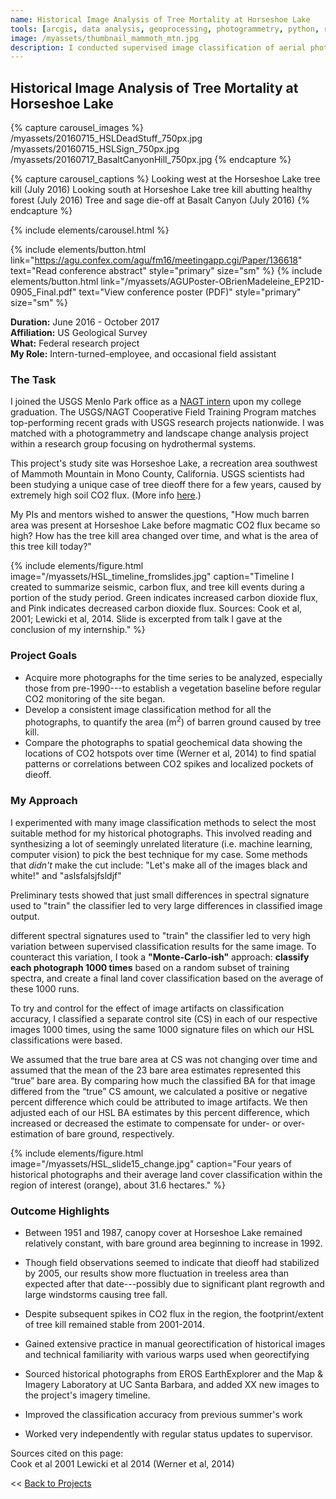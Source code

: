 ```yaml
---
name: Historical Image Analysis of Tree Mortality at Horseshoe Lake
tools: [arcgis, data analysis, geoprocessing, photogrammetry, python, remote sensing]
image: /myassets/thumbnail_mammoth_mtn.jpg
description: I conducted supervised image classification of aerial photos (1951-2014) to quantify deforestation on Mammoth Mountain, CA.
---
```


## Historical Image Analysis of Tree Mortality at Horseshoe Lake ##

{% capture carousel_images %}
/myassets/20160715_HSLDeadStuff_750px.jpg
/myassets/20160715_HSLSign_750px.jpg
/myassets/20160717_BasaltCanyonHill_750px.jpg
{% endcapture %}

{% capture carousel_captions %}
Looking west at the Horseshoe Lake tree kill (July 2016)
Looking south at Horseshoe Lake tree kill abutting healthy forest (July 2016)
Tree and sage die-off at Basalt Canyon (July 2016)
{% endcapture %}

{% include elements/carousel.html %}

{% include elements/button.html link="https://agu.confex.com/agu/fm16/meetingapp.cgi/Paper/136618" text="Read conference abstract" style="primary" size="sm" %}
{% include elements/button.html link="/myassets/AGUPoster-OBrienMadeleine_EP21D-0905_Final.pdf" text="View conference poster (PDF)" style="primary" size="sm" %}

**Duration:** June 2016 - October 2017  
**Affiliation:** US Geological Survey  
**What:** Federal research project   
**My Role:** Intern-turned-employee, and occasional field assistant  


### The Task ###

I joined the USGS Menlo Park office as a [NAGT intern](https://nagt.org/nagt/students/usgs_field.html) upon my college graduation. The USGS/NAGT Cooperative Field Training Program matches top-performing recent grads with USGS research projects nationwide. I was matched with a photogrammetry and landscape change analysis project within a research group focusing on hydrothermal systems.

This project's study site was Horseshoe Lake, a recreation area southwest of Mammoth Mountain in Mono County, California. USGS scientists had been studying a unique case of tree dieoff there for a few years, caused by extremely high soil CO2 flux. (More info [here](https://www.usgs.gov/volcanoes/long-valley-caldera/long-valley-caldera-field-guide-horseshoe-lake?qt-science_support_page_related_con=4#qt-science_support_page_related_con).) 

My PIs and mentors wished to answer the questions, "How much barren area was present at Horseshoe Lake before magmatic CO2 flux became so high? How has the tree kill area changed over time, and what is the area of this tree kill today?"

{% include elements/figure.html image="/myassets/HSL_timeline_fromslides.jpg" caption="Timeline I created to summarize seismic, carbon flux, and tree kill events during a portion of the study period. Green indicates increased carbon dioxide flux, and Pink indicates decreased carbon dioxide flux. Sources: Cook et al, 2001; Lewicki et al, 2014. Slide is excerpted from talk I gave at the conclusion of my internship." %}

### Project Goals ###

* Acquire more photographs for the time series to be analyzed, especially those from pre-1990---to establish a vegetation baseline before regular CO2 monitoring of the site began.
* Develop a consistent image classification method for all the photographs, to quantify the area (m<sup>2</sup>) of barren ground caused by tree kill.
* Compare the photographs to spatial geochemical data showing the locations of CO2 hotspots over time (Werner et al, 2014) to find spatial patterns or correlations between CO2 spikes and localized pockets of dieoff. 

### My Approach ###

I experimented with many image classification methods to select the most suitable method for my historical photographs. This involved reading and synthesizing a lot of seemingly unrelated literature (i.e. machine learning, computer vision) to pick the best technique for my case. Some methods that *didn't* make the cut include: "Let's make all of the images black and white!" and "aslsfalsjfsldjf"

Preliminary tests showed that just small differences in spectral signature used to "train" the classifier led to very large differences in classified image output.


different spectral signatures used to "train" the classifier led to very high variation between supervised classification results for the same image. To counteract this variation, I took a **"Monte-Carlo-ish"** approach: **classify each photograph 1000 times** based on a random subset of training spectra, and create a final land cover classification based on the average of these 1000 runs.

To try and control for the effect of image artifacts on classification accuracy, I classified a separate control site (CS) in each of our respective images 1000 times, using the same 1000 signature files on which our HSL classifications were based. 

We assumed that the true bare area at CS was not changing over time and assumed that the mean of the 23 bare area estimates represented this “true” bare area. By comparing how much the classified BA for that image differed from the “true” CS amount, we calculated a positive or negative percent difference which could be attributed to image artifacts. We then adjusted each of our HSL BA estimates by this percent difference, which increased or decreased the estimate to compensate for under- or over-estimation of bare ground, respectively.

{% include elements/figure.html image="/myassets/HSL_slide15_change.jpg" caption="Four years of historical photographs and their average land cover classification within the region of interest (orange), about 31.6 hectares." %}


### Outcome Highlights ###

* Between 1951 and 1987, canopy cover at Horseshoe Lake remained relatively constant, with bare ground area beginning to increase in 1992. 
* Though field observations seemed to indicate that dieoff had stabilized by 2005, our results show more fluctuation in treeless area than expected after that date---possibly due to significant plant regrowth and large windstorms causing tree fall. 
* Despite subsequent spikes in CO2 flux in the region, the footprint/extent of tree kill remained stable from 2001-2014.



* Gained extensive practice in manual georectification of historical images and technical familiarity with various warps used when georectifying
* Sourced historical photographs from EROS EarthExplorer and the Map & Imagery Laboratory at UC Santa Barbara, and added XX new images to the project's imagery timeline.
* Improved the classification accuracy from previous summer's work 
* Worked very independently with regular status updates to supervisor. 


Sources cited on this page:  
Cook et al 2001
Lewicki et al 2014
(Werner et al, 2014) 



<< [Back to Projects](/projects/)